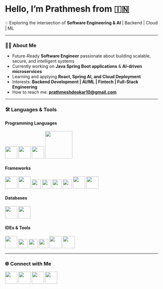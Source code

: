 # Hello, I’m Prathmesh from 🇮🇳

💡 Exploring the intersection of **Software Engineering & AI** | Backend | Cloud | ML  

---

### 👨‍💻 About Me  
-  Future-Ready **Software Engineer** passionate about building scalable, secure, and intelligent systems  
-  Currently working on **Java Spring Boot applications** & **AI-driven microservices**  
-  Learning and applying **React, Spring AI, and Cloud Deployment**  
-  Interests: **Backend Development | AI/ML | Fintech | Full-Stack Engineering**  
-  How to reach me: **prathmeshdeokar10@gmail.com**  

---

### 🛠️ Languages & Tools  

#### Programming Languages  
<p>
<img src="https://cdn.jsdelivr.net/gh/devicons/devicon/icons/java/java-original.svg" width="40"/> 
<img src="https://cdn.jsdelivr.net/gh/devicons/devicon/icons/python/python-original.svg" width="40"/> 
<img src="https://cdn.jsdelivr.net/gh/devicons/devicon/icons/javascript/javascript-original.svg" width="40"/> 
<img src="https://img.shields.io/badge/SQL-336791?style=for-the-badge&logo=databricks&logoColor=white" height="90"/>
</p>

#### Frameworks 
<p>
<img src="https://cdn.jsdelivr.net/gh/devicons/devicon/icons/react/react-original.svg" width="40"/> 
<img src="https://cdn.jsdelivr.net/gh/devicons/devicon/icons/spring/spring-original.svg" width="40"/> 
<img src="https://img.shields.io/badge/SpringBoot-6DB33F?style=for-the-badge&logo=springboot&logoColor=white" height="30"/>  
<img src="https://img.shields.io/badge/Spring%20Security-6DB33F?style=for-the-badge&logo=springsecurity&logoColor=white" height="30"/>  
<img src="https://img.shields.io/badge/Spring%20AI-6DB33F?style=for-the-badge&logo=spring&logoColor=white" height="30"/>  
<img src="https://img.shields.io/badge/JDBC-007396?style=for-the-badge&logo=java&logoColor=white" height="30"/>  
<img src="https://cdn.jsdelivr.net/gh/devicons/devicon/icons/html5/html5-original.svg" width="40"/>
<img src="https://cdn.jsdelivr.net/gh/devicons/devicon/icons/css3/css3-original.svg" width="40"/>
</p>

#### Databases  
<p>
<img src="https://cdn.jsdelivr.net/gh/devicons/devicon/icons/mysql/mysql-original.svg" width="40"/> 
<img src="https://cdn.jsdelivr.net/gh/devicons/devicon/icons/postgresql/postgresql-original.svg" width="40"/> 
</p>

#### IDEs & Tools  
<p>
<img src="https://cdn.jsdelivr.net/gh/devicons/devicon/icons/vscode/vscode-original.svg" width="40"/> 
<img src="https://img.shields.io/badge/IntelliJIDEA-000000.svg?&style=for-the-badge&logo=intellij-idea&logoColor=white" height="30"/>  
<img src="https://img.shields.io/badge/EclipseIDE-2C2255?style=for-the-badge&logo=eclipse&logoColor=white" height="30"/>  
<img src="https://img.shields.io/badge/Apache_Maven-C71A36?style=for-the-badge&logo=apache-maven&logoColor=white" height="30"/>  
<img src="https://cdn.jsdelivr.net/gh/devicons/devicon/icons/git/git-original.svg" width="40"/> 
<img src="https://cdn.jsdelivr.net/gh/devicons/devicon/icons/github/github-original.svg" width="40"/> 
</p>

---



### 🌐 Connect with Me  
<p>
<a href="https://www.linkedin.com/in/prathmeshdeokar37/"><img src="https://cdn.jsdelivr.net/gh/devicons/devicon/icons/linkedin/linkedin-original.svg" width="40"/></a>
<a href="mailto:prathmeshdeokar10@gmail.com"><img src="https://cdn.jsdelivr.net/gh/devicons/devicon/icons/google/google-original.svg" width="40"/></a>
<a href="https://leetcode.com/u/Prathmesh37/"><img src="https://img.icons8.com/external-tal-revivo-color-tal-revivo/48/000000/external-level-up-your-coding-skills-and-quickly-land-a-job-logo-color-tal-revivo.png" width="40"/></a>
<a href="https://github.com/softpratham"><img src="https://cdn.jsdelivr.net/gh/devicons/devicon/icons/github/github-original.svg" width="40"/></a>
</p>
